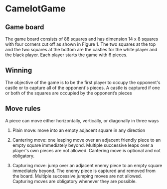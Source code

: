 # CamelotGame
## Game board
The game board consists of 88 squares and has dimension 14 x 8 squares with four corners cut off as shown in Figure 1. The two 
squares at the top and the two squares at the bottom are the castles for the white player and the black player. 
Each player starts the game with 6 pieces.

## Winning
The objective of the game is to be the first player to occupy the opponent's castle or to capture all of the opponent's pieces. 
A castle is captured if one or both of the squares are occupied by the opponent’s pieces

## Move rules
A piece can move either horizontally, vertically, or diagonally in three ways

1. Plain move: move into an empty adjacent square in any direction

2. Cantering move: one leaping move over an adjacent friendly piece to an empty square immediately beyond. Multiple successive leaps over a player's own pieces are not allowed. Cantering move is optional and not obligatory.

3. Capturing move: jump over an adjacent enemy piece to an empty square immediately beyond. The enemy piece is captured and removed from the board. Multiple successive jumping moves are not allowed. Capturing moves are obligatory whenever they are possible.


